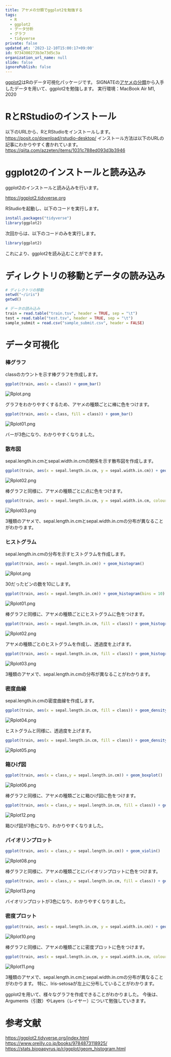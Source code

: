 ```yaml
---
title: アヤメの分類でggplot2を勉強する
tags:
  - R
  - ggplot2
  - データ分析
  - グラフ
  - tidyverse
private: false
updated_at: '2023-12-10T15:00:17+09:00'
id: 9734300273b3e73d5c3a
organization_url_name: null
slide: false
ignorePublish: false
---
```

[ggplot2](https://ggplot2.tidyverse.org)はRのデータ可視化パッケージです。
SIGNATEの[アヤメの分類](https://signate.jp/competitions/115)から入手したデータを用いて、ggplot2を勉強します。
実行環境：MacBook Air M1, 2020

# RとRStudioのインストール
以下のURLから、RとRStudioをインストールします。
https://posit.co/download/rstudio-desktop/
インストール方法は以下のURLの記事にわかりやすく書かれています。
https://qiita.com/azzeten/items/1031c788ed093d3b3946

# ggplot2のインストールと読み込み
ggplot2のインストールと読み込みを行います。

https://ggplot2.tidyverse.org

RStudioを起動し、以下のコードを実行します。
```R
install.packages("tidyverse")
library(ggplot2)
```
次回からは、以下のコードのみを実行します。
```R
library(ggplot2)
```
これにより、ggplot2を読み込むことができます。

# ディレクトリの移動とデータの読み込み
```R
# ディレクトリの移動
setwd("~/iris")
getwd()
```
```R
# データの読み込み
train = read.table("train.tsv", header = TRUE, sep = "\t")
test = read.table("test.tsv", header = TRUE, sep = "\t")
sample_submit = read.csv("sample_submit.csv", header = FALSE)
```

# データ可視化
### 棒グラフ
classのカウントを示す棒グラフを作成します。
```R
ggplot(train, aes(x = class)) + geom_bar()
```
![Rplot.png](https://qiita-image-store.s3.ap-northeast-1.amazonaws.com/0/3569835/33274f8b-7229-276b-93ff-1f71fa503683.png)

グラフをわかりやすくするため、アヤメの種類ごとに棒に色をつけます。
```R
ggplot(train, aes(x = class, fill = class)) + geom_bar()
```
![Rplot01.png](https://qiita-image-store.s3.ap-northeast-1.amazonaws.com/0/3569835/ea4e8743-ed8f-8671-2478-933e18a830f3.png)

バーが3色になり、わかりやすくなりました。

### 散布図
sepal.length.in.cmとsepal.width.in.cmの関係を示す散布図を作成します。
```R
ggplot(train, aes(x = sepal.length.in.cm, y = sepal.width.in.cm)) + geom_point()
```
![Rplot02.png](https://qiita-image-store.s3.ap-northeast-1.amazonaws.com/0/3569835/ff9bf4dd-4f1f-3248-f6af-20146fd37f32.png)

棒グラフと同様に、アヤメの種類ごとに点に色をつけます。
```R
ggplot(train, aes(x = sepal.length.in.cm, y = sepal.width.in.cm, colour = class)) + geom_point()
```
![Rplot03.png](https://qiita-image-store.s3.ap-northeast-1.amazonaws.com/0/3569835/8bab32bf-feb2-61b5-deae-d0fd92c54d81.png)

3種類のアヤメで、sepal.length.in.cmとsepal.width.in.cmの分布が異なることがわかります。

### ヒストグラム
sepal.length.in.cmの分布を示すヒストグラムを作成します。
```R
ggplot(train, aes(x = sepal.length.in.cm)) + geom_histogram()
```
![Rplot.png](https://qiita-image-store.s3.ap-northeast-1.amazonaws.com/0/3569835/d64a9e35-f4d5-00fb-b28b-297026c82fa9.png)

30だったビンの数を10にします。

```R
ggplot(train, aes(x = sepal.length.in.cm)) + geom_histogram(bins = 10)
```
![Rplot01.png](https://qiita-image-store.s3.ap-northeast-1.amazonaws.com/0/3569835/d8437907-fe72-10d5-641a-37df372beb91.png)

棒グラフと同様に、アヤメの種類ごとにヒストグラムに色をつけます。

```R
ggplot(train, aes(x = sepal.length.in.cm, fill = class)) + geom_histogram(bins = 10)
```
![Rplot02.png](https://qiita-image-store.s3.ap-northeast-1.amazonaws.com/0/3569835/46e17cec-7567-ff69-4b91-4a82c930efef.png)

アヤメの種類ごとのヒストグラムを作成し、透過度を上げます。

```R
ggplot(train, aes(x = sepal.length.in.cm, fill = class)) + geom_histogram(position = "identity", alpha = 0.5, bins = 10)
```
![Rplot03.png](https://qiita-image-store.s3.ap-northeast-1.amazonaws.com/0/3569835/3c90786d-b948-0ad0-e284-cfd1e4e7cc1b.png)

3種類のアヤメで、sepal.length.in.cmの分布が異なることがわかります。

### 密度曲線
sepal.length.in.cmの密度曲線を作成します。
```R
ggplot(train, aes(x = sepal.length.in.cm, fill = class)) + geom_density()
```
![Rplot04.png](https://qiita-image-store.s3.ap-northeast-1.amazonaws.com/0/3569835/ac55f0d4-bba0-c4cd-4043-09fd2f4ab632.png)

ヒストグラムと同様に、透過度を上げます。
```R
ggplot(train, aes(x = sepal.length.in.cm, fill = class)) + geom_density(alpha = 0.5)
```
![Rplot05.png](https://qiita-image-store.s3.ap-northeast-1.amazonaws.com/0/3569835/215c1d24-3fc7-8ab9-6442-fa29988022b8.png)

### 箱ひげ図
```R
ggplot(train, aes(x = class,y = sepal.length.in.cm)) + geom_boxplot()
```
![Rplot06.png](https://qiita-image-store.s3.ap-northeast-1.amazonaws.com/0/3569835/5d35e731-dc47-515e-6d43-07fbd37ea57a.png)

棒グラフと同様に、アヤメの種類ごとに箱ひげ図に色をつけます。

```R
ggplot(train, aes(x = class,y = sepal.length.in.cm, fill = class)) + geom_boxplot()
```
![Rplot12.png](https://qiita-image-store.s3.ap-northeast-1.amazonaws.com/0/3569835/c396f65d-b6d2-b8bf-f9c4-df9c3967a515.png)

箱ひげ図が3色になり、わかりやすくなりました。

### バイオリンプロット
```R
ggplot(train, aes(x = class,y = sepal.length.in.cm)) + geom_violin()
```
![Rplot08.png](https://qiita-image-store.s3.ap-northeast-1.amazonaws.com/0/3569835/cd13c735-0f22-4532-e088-b712305c8e4b.png)

棒グラフと同様に、アヤメの種類ごとにバイオリンプロットに色をつけます。

```R
ggplot(train, aes(x = class,y = sepal.length.in.cm, fill = class)) + geom_violin()
```
![Rplot13.png](https://qiita-image-store.s3.ap-northeast-1.amazonaws.com/0/3569835/fbee94a5-b1db-945d-5f2c-360eed7a6370.png)

バイオリンプロットが3色になり、わかりやすくなりました。

### 密度プロット
```R
ggplot(train, aes(x = sepal.length.in.cm, y = sepal.width.in.cm)) + geom_point() + stat_density2d()
```
![Rplot10.png](https://qiita-image-store.s3.ap-northeast-1.amazonaws.com/0/3569835/ef7e3c38-e30c-a9c4-be9e-4e5766ceb9b2.png)

棒グラフと同様に、アヤメの種類ごとに密度プロットに色をつけます。

```R
ggplot(train, aes(x = sepal.length.in.cm, y = sepal.width.in.cm, colour = class)) + geom_point() + stat_density2d()
```
![Rplot11.png](https://qiita-image-store.s3.ap-northeast-1.amazonaws.com/0/3569835/40abb65a-a513-8d32-0544-391a4a4e9c28.png)

3種類のアヤメで、sepal.length.in.cmとsepal.width.in.cmの分布が異なることがわかります。
特に、Iris-setosaが左上に分布していることがわかります。

ggplot2を用いて、様々なグラフを作成できることがわかりました。
今後は、Arguments（引数）やLayers（レイヤー）について勉強していきます。

# 参考文献
https://ggplot2.tidyverse.org/index.html
https://www.oreilly.co.jp/books/9784873118925/
https://stats.biopapyrus.jp/r/ggplot/geom_histogram.html
